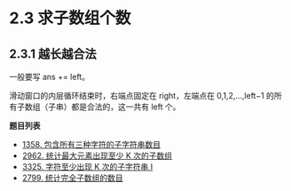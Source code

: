 # 2.3 求子数组个数

## 2.3.1 越长越合法

一般要写 ans += left。

滑动窗口的内层循环结束时，右端点固定在 right，左端点在 0,1,2,…,left−1 的所有子数组（子串）都是合法的，这一共有 left 个。

**题目列表**

- [1358. 包含所有三种字符的子字符串数目](https://leetcode.cn/problems/number-of-substrings-containing-all-three-characters/description/)
- [2962. 统计最大元素出现至少 K 次的子数组](https://leetcode.cn/problems/count-subarrays-where-max-element-appears-at-least-k-times/description/)
- [3325. 字符至少出现 K 次的子字符串 I](https://leetcode.cn/problems/count-substrings-with-k-frequency-characters-i/description/)
- [2799. 统计完全子数组的数目](https://leetcode.cn/problems/count-complete-subarrays-in-an-array/description/)
